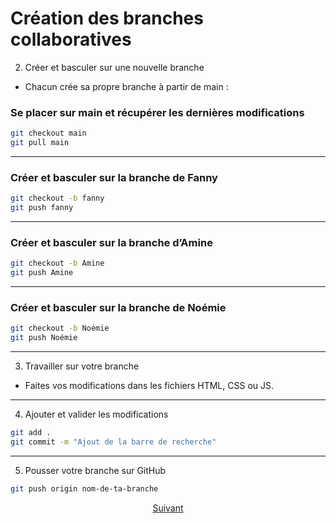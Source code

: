 # Création des branches collaboratives

2. Créer et basculer sur une nouvelle branche

- Chacun crée sa propre branche à partir de main :

### Se placer sur main et récupérer les dernières modifications
```bash
git checkout main
git pull main
```

---

### Créer et basculer sur la branche de Fanny
``` bash
git checkout -b fanny
git push fanny
```

---


### Créer et basculer sur la branche d’Amine
``` bash
git checkout -b Amine
git push Amine
```

---
 

### Créer et basculer sur la branche de Noémie
``` bash
git checkout -b Noémie
git push Noémie
```

---


3. Travailler sur votre branche

- Faites vos modifications dans les fichiers HTML, CSS ou JS.


---


4. Ajouter et valider les modifications

``` bash
git add .
git commit -m "Ajout de la barre de recherche"
```


---


5. Pousser votre branche sur GitHub

``` bash
git push origin nom-de-ta-branche
```

<p align="center">
<a href="./jobBranch.md">Suivant</a>
</p>